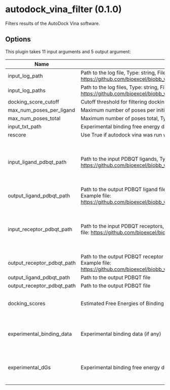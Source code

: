 # autodock_vina_filter (0.1.0)

Filters results of the AutoDock Vina software.

## Options

This plugin takes     11     input arguments and 5 output argument:

| Name          | Description             | I/O    | Type   | Default |
|---------------|-------------------------|--------|--------|---------|
| input_log_path | Path to the log file, Type: string, File type: output, Accepted formats: log, Example file: https://github.com/bioexcel/biobb_vs/raw/master/biobb_vs/test/reference/vina/ref_output_vina.log | Input | File | File |
| input_log_paths | Path to the log files, Type: string, File type: output, Accepted formats: log, Example file: https://github.com/bioexcel/biobb_vs/raw/master/biobb_vs/test/reference/vina/ref_output_vina.log | Input | File[] | File[] |
| docking_score_cutoff | Cutoff threshold for filtering docking scores, Type: float | Input | float | float |
| max_num_poses_per_ligand | Maximum number of poses per initial ligand, Type: int | Input | int | int |
| max_num_poses_total | Maximum number of poses total, Type: int | Input | int | int |
| input_txt_path | Experimental binding free energy data file (if any) | Input | File | File |
| rescore | Use True if autodock vina was run with --rescore | Input | boolean | boolean |
| input_ligand_pdbqt_path | Path to the input PDBQT ligands, Type: string, File type: input, Accepted formats: pdbqt, Example file: https://github.com/bioexcel/biobb_vs/raw/master/biobb_vs/test/data/vina/vina_ligand.pdbqt | Input | {'type': 'array', 'items': {'type': 'array', 'items': 'File'}} | {'type': 'array', 'items': {'type': 'array', 'items': 'File'}} |
| output_ligand_pdbqt_path | Path to the output PDBQT ligand files, Type: string, File type: output, Accepted formats: pdbqt, Example file: https://github.com/bioexcel/biobb_vs/raw/master/biobb_vs/test/reference/vina/ref_output_vina.pdbqt | Input | string | string |
| input_receptor_pdbqt_path | Path to the input PDBQT receptors, Type: string, File type: input, Accepted formats: pdbqt, Example file: https://github.com/bioexcel/biobb_vs/raw/master/biobb_vs/test/data/vina/vina_ligand.pdbqt | Input | {'type': 'array', 'items': {'type': 'array', 'items': 'File'}} | {'type': 'array', 'items': {'type': 'array', 'items': 'File'}} |
| output_receptor_pdbqt_path | Path to the output PDBQT receptor files, Type: string, File type: output, Accepted formats: pdbqt, Example file: https://github.com/bioexcel/biobb_vs/raw/master/biobb_vs/test/reference/vina/ref_output_vina.pdbqt | Input | string | string |
| output_ligand_pdbqt_path | Path to the output PDBQT file | Output | File[] | File[] |
| output_receptor_pdbqt_path | Path to the output PDBQT file | Output | File[] | File[] |
| docking_scores | Estimated Free Energies of Binding | Output | {'type': 'array', 'items': 'float'} | {'type': 'array', 'items': 'float'} |
| experimental_binding_data | Experimental binding data (if any) | Output | ['null', {'type': 'array', 'items': 'float'}] | ['null', {'type': 'array', 'items': 'float'}] |
| experimental_dGs | Experimental binding free energy dG values (if any) | Output | ['null', {'type': 'array', 'items': 'float'}] | ['null', {'type': 'array', 'items': 'float'}] |
